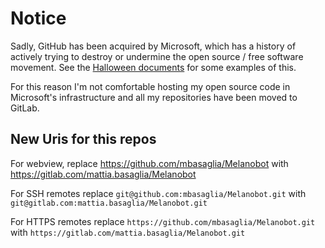 Notice
======

Sadly, GitHub has been acquired by Microsoft, which has a history of
actively trying to destroy or undermine the open source / free software
movement.
See the [Halloween documents](http://catb.org/~esr/halloween/) for some
examples of this.

For this reason I'm not comfortable hosting my open source code in Microsoft's
infrastructure and all my repositories have been moved to GitLab.

New Uris for this repos
-----------------------

For webview, replace
https://github.com/mbasaglia/Melanobot with
https://gitlab.com/mattia.basaglia/Melanobot

For SSH remotes replace
`git@github.com:mbasaglia/Melanobot.git` with
`git@gitlab.com:mattia.basaglia/Melanobot.git`

For HTTPS remotes replace
`https://github.com/mbasaglia/Melanobot.git` with
`https://gitlab.com/mattia.basaglia/Melanobot.git`

